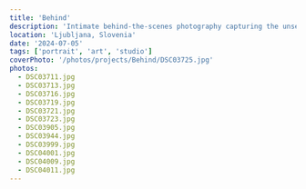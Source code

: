 ```yaml
---
title: 'Behind'
description: 'Intimate behind-the-scenes photography capturing the unseen moments and authentic emotions that exist beyond the main narrative, revealing the stories that unfold in quiet spaces.'
location: 'Ljubljana, Slovenia'
date: '2024-07-05'
tags: ['portrait', 'art', 'studio']
coverPhoto: '/photos/projects/Behind/DSC03725.jpg'
photos:
  - DSC03711.jpg
  - DSC03713.jpg
  - DSC03716.jpg
  - DSC03719.jpg
  - DSC03721.jpg
  - DSC03723.jpg
  - DSC03905.jpg
  - DSC03944.jpg
  - DSC03999.jpg
  - DSC04001.jpg
  - DSC04009.jpg
  - DSC04011.jpg
---
```

